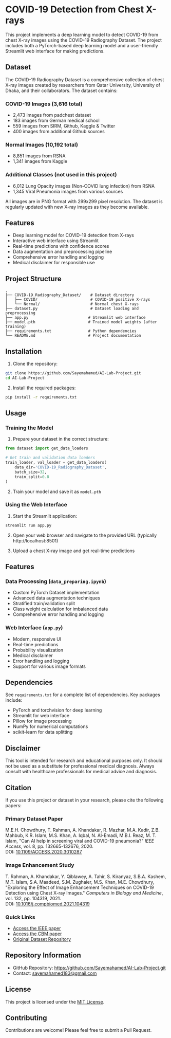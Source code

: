 # COVID-19 Detection from Chest X-rays

This project implements a deep learning model to detect COVID-19 from chest X-ray images using the COVID-19 Radiography Dataset. The project includes both a PyTorch-based deep learning model and a user-friendly Streamlit web interface for making predictions.

## Dataset

The COVID-19 Radiography Dataset is a comprehensive collection of chest X-ray images created by researchers from Qatar University, University of Dhaka, and their collaborators. The dataset contains:

### COVID-19 Images (3,616 total)
- 2,473 images from padchest dataset
- 183 images from German medical school
- 559 images from SIRM, Github, Kaggle & Twitter
- 400 images from additional Github sources

### Normal Images (10,192 total)
- 8,851 images from RSNA
- 1,341 images from Kaggle

### Additional Classes (not used in this project)
- 6,012 Lung Opacity images (Non-COVID lung infection) from RSNA
- 1,345 Viral Pneumonia images from various sources

All images are in PNG format with 299x299 pixel resolution. The dataset is regularly updated with new X-ray images as they become available.

## Features

- Deep learning model for COVID-19 detection from X-rays
- Interactive web interface using Streamlit
- Real-time predictions with confidence scores
- Data augmentation and preprocessing pipeline
- Comprehensive error handling and logging
- Medical disclaimer for responsible use

## Project Structure

```
.
├── COVID-19_Radiography_Dataset/    # Dataset directory
│   ├── COVID/                       # COVID-19 positive X-rays
│   └── Normal/                      # Normal chest X-rays
├── dataset.py                       # Dataset loading and preprocessing
├── app.py                          # Streamlit web interface
├── model.pth                       # Trained model weights (after training)
├── requirements.txt                # Python dependencies
└── README.md                       # Project documentation
```

## Installation

1. Clone the repository:
```bash
git clone https://github.com/Sayemahamed/AI-Lab-Project.git
cd AI-Lab-Project
```

2. Install the required packages:
```bash
pip install -r requirements.txt
```

## Usage

### Training the Model

1. Prepare your dataset in the correct structure:
```python
from dataset import get_data_loaders

# Get train and validation data loaders
train_loader, val_loader = get_data_loaders(
    data_dir='COVID-19_Radiography_Dataset',
    batch_size=32,
    train_split=0.8
)
```

2. Train your model and save it as `model.pth`

### Using the Web Interface

1. Start the Streamlit application:
```bash
streamlit run app.py
```

2. Open your web browser and navigate to the provided URL (typically http://localhost:8501)

3. Upload a chest X-ray image and get real-time predictions

## Features

### Data Processing (`data_preparing.ipynb`)
- Custom PyTorch Dataset implementation
- Advanced data augmentation techniques
- Stratified train/validation split
- Class weight calculation for imbalanced data
- Comprehensive error handling and logging

### Web Interface (`app.py`)
- Modern, responsive UI
- Real-time predictions
- Probability visualization
- Medical disclaimer
- Error handling and logging
- Support for various image formats

## Dependencies

See `requirements.txt` for a complete list of dependencies. Key packages include:
- PyTorch and torchvision for deep learning
- Streamlit for web interface
- Pillow for image processing
- NumPy for numerical computations
- scikit-learn for data splitting

## Disclaimer

This tool is intended for research and educational purposes only. It should not be used as a substitute for professional medical diagnosis. Always consult with healthcare professionals for medical advice and diagnosis.

## Citation

If you use this project or dataset in your research, please cite the following papers:

### Primary Dataset Paper
M.E.H. Chowdhury, T. Rahman, A. Khandakar, R. Mazhar, M.A. Kadir, Z.B. Mahbub, K.R. Islam, M.S. Khan, A. Iqbal, N. Al-Emadi, M.B.I. Reaz, M. T. Islam, "Can AI help in screening viral and COVID-19 pneumonia?" *IEEE Access*, vol. 8, pp. 132665-132676, 2020.  
DOI: [10.1109/ACCESS.2020.3010287](https://doi.org/10.1109/ACCESS.2020.3010287)

### Image Enhancement Study
T. Rahman, A. Khandakar, Y. Qiblawey, A. Tahir, S. Kiranyaz, S.B.A. Kashem, M.T. Islam, S.A. Maadeed, S.M. Zughaier, M.S. Khan, M.E. Chowdhury, "Exploring the Effect of Image Enhancement Techniques on COVID-19 Detection using Chest X-ray Images." *Computers in Biology and Medicine*, vol. 132, pp. 104319, 2021.  
DOI: [10.1016/j.compbiomed.2021.104319](https://doi.org/10.1016/j.compbiomed.2021.104319)

### Quick Links
- [Access the IEEE paper](https://doi.org/10.1109/ACCESS.2020.3010287)
- [Access the CBM paper](https://doi.org/10.1016/j.compbiomed.2021.104319)
- [Original Dataset Repository](https://www.kaggle.com/datasets/tawsifurrahman/covid19-radiography-database)

## Repository Information
- GitHub Repository: https://github.com/Sayemahamed/AI-Lab-Project.git
- Contact: sayemahamed183@gmail.com

## License

This project is licensed under the [MIT License](LICENSE).

## Contributing

Contributions are welcome! Please feel free to submit a Pull Request.
